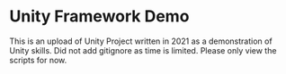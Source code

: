 # Unity Framework Demo

This is an upload of Unity Project written in 2021 as a demonstration of Unity skills. Did not add gitignore as time is limited.
Please only view the scripts for now.
